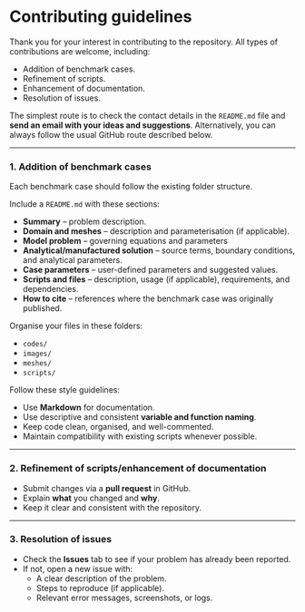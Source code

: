 # Contributing guidelines

Thank you for your interest in contributing to the repository. All types of contributions are welcome, including:

* Addition of benchmark cases.
* Refinement of scripts.
* Enhancement of documentation.
* Resolution of issues.

The simplest route is to check the contact details in the `README.md` file and **send an email with your ideas and suggestions**. Alternatively, you can always follow the usual GitHub route described below.

---

### 1. Addition of benchmark cases

Each benchmark case should follow the existing folder structure.

Include a `README.md` with these sections:

* **Summary** – problem description.
* **Domain and meshes** – description and parameterisation (if applicable).
* **Model problem** – governing equations and parameters
* **Analytical/manufactured solution** – source terms, boundary conditions, and analytical parameters.
* **Case parameters** – user-defined parameters and suggested values.
* **Scripts and files** – description, usage (if applicable), requirements, and dependencies.
* **How to cite** – references where the benchmark case was originally published.

Organise your files in these folders:

* `codes/`
* `images/`
* `meshes/`
* `scripts/`

Follow these style guidelines:

* Use **Markdown** for documentation.
* Use descriptive and consistent **variable and function naming**.
* Keep code clean, organised, and well-commented.
* Maintain compatibility with existing scripts whenever possible.

---

### 2. Refinement of scripts/enhancement of documentation

* Submit changes via a **pull request** in GitHub.
* Explain **what** you changed and **why**.
* Keep it clear and consistent with the repository.

---

### 3. Resolution of issues

- Check the **Issues** tab to see if your problem has already been reported.
- If not, open a new issue with:
  - A clear description of the problem.
  - Steps to reproduce (if applicable).
  - Relevant error messages, screenshots, or logs.
